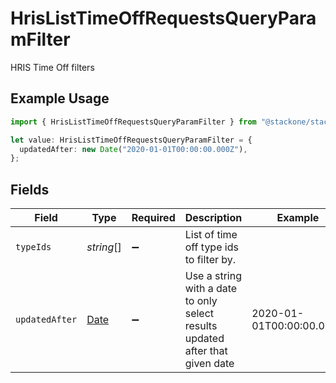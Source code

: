 # HrisListTimeOffRequestsQueryParamFilter

HRIS Time Off filters

## Example Usage

```typescript
import { HrisListTimeOffRequestsQueryParamFilter } from "@stackone/stackone-client-ts/sdk/models/operations";

let value: HrisListTimeOffRequestsQueryParamFilter = {
  updatedAfter: new Date("2020-01-01T00:00:00.000Z"),
};
```

## Fields

| Field                                                                                         | Type                                                                                          | Required                                                                                      | Description                                                                                   | Example                                                                                       |
| --------------------------------------------------------------------------------------------- | --------------------------------------------------------------------------------------------- | --------------------------------------------------------------------------------------------- | --------------------------------------------------------------------------------------------- | --------------------------------------------------------------------------------------------- |
| `typeIds`                                                                                     | *string*[]                                                                                    | :heavy_minus_sign:                                                                            | List of time off type ids to filter by.                                                       |                                                                                               |
| `updatedAfter`                                                                                | [Date](https://developer.mozilla.org/en-US/docs/Web/JavaScript/Reference/Global_Objects/Date) | :heavy_minus_sign:                                                                            | Use a string with a date to only select results updated after that given date                 | 2020-01-01T00:00:00.000Z                                                                      |